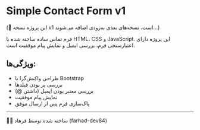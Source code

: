 # Simple Contact Form v1

(🔄 این پروژه نسخه v1 است، نسخه‌های بعدی به‌زودی اضافه می‌شوند...)

فرم تماس ساده ساخته شده با HTML، CSS و JavaScript. این پروژه دارای اعتبارسنجی فرم، بررسی ایمیل و نمایش پیام موفقیت است.

## ویژگی‌ها:
- طراحی واکنش‌گرا با Bootstrap
- بررسی پر بودن فیلدها
- بررسی معتبر بودن ایمیل (داشتن @)
- نمایش پیام موفقیت
- پاک‌سازی فرم پس از ارسال موفق

---

👨‍💻 ساخته شده توسط فرهاد (farhad-dev84)
